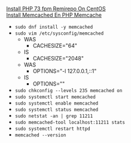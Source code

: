 [Install PHP 73 fpm Remirepo On CentOS](https://blog.kerus.net/1014/install-php-7-3-fpm-remirepo-on-centos)<br />
[Install Memcached En PHP Memcache](https://www.unixmen.com/install-memcached-en-php-memcache/)
* `sudo dnf install -y memcached`
* `sudo vim /etc/sysconfig/memcached`
  * WAS
    * CACHESIZE="64"
  * IS
    * CACHESIZE="2048"
  * WAS
    * OPTIONS="-l 127.0.0.1,::1"
  * IS
    * OPTIONS=""
* `sudo chkconfig --levels 235 memcached on`
* `sudo systemctl start memcached`
* `sudo systemctl enable memcached`
* `sudo systemctl status memcached`
* `sudo netstat -an | grep 11211`
* `sudo memcached-tool localhost:11211 stats`
* `sudo systemctl restart httpd`
* `memcached --version`
